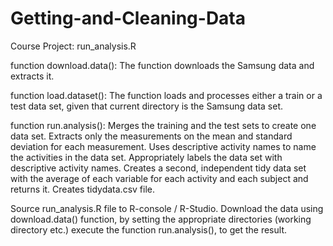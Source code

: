 Getting-and-Cleaning-Data
=========================

Course Project: run_analysis.R

function download.data():
The function downloads the Samsung data and extracts it.

function load.dataset():
The function loads and processes either a train or a test data set, given that current directory is the Samsung data set.

function run.analysis():
Merges the training and the test sets to create one data set.
Extracts only the measurements on the mean and standard deviation for each measurement. 
Uses descriptive activity names to name the activities in the data set.
Appropriately labels the data set with descriptive activity names. 
Creates a second, independent tidy data set with the average of each variable for each activity and each subject and returns it.
Creates tidydata.csv file.


Source run_analysis.R file to R-console / R-Studio. 
Download the data using download.data() function, by setting the appropriate directories (working directory etc.)
execute the function run.analysis(), to get the result.